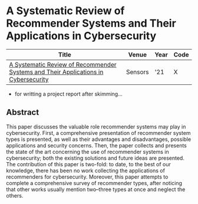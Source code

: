 # A Systematic Review of Recommender Systems and Their Applications in Cybersecurity
| Title | Venue | Year | Code |
|-|-|-|-|
| [A Systematic Review of Recommender Systems and Their Applications in Cybersecurity](https://www.mdpi.com/1424-8220/21/15/5248) | Sensors | '21 | X |
- for writting a project report after skimming...
## Abstract
This paper discusses the valuable role recommender systems may play in cybersecurity. First, a comprehensive presentation of recommender system types is presented, as well as their advantages and disadvantages, possible applications and security concerns. Then, the paper collects and presents the state of the art concerning the use of recommender systems in cybersecurity; both the existing solutions and future ideas are presented. The contribution of this paper is two-fold: to date, to the best of our knowledge, there has been no work collecting the applications of recommenders for cybersecurity. Moreover, this paper attempts to complete a comprehensive survey of recommender types, after noticing that other works usually mention two–three types at once and neglect the others.